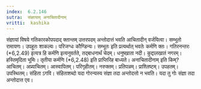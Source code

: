 ```yaml
---
index:  6.2.146
sutra:  संज्ञायाम् अनाचितादीनाम्
vritti:  kashika 
---
```


संज्ञायां विषये गतिकारकोपपदाद् क्तान्तम् उत्तरपदम् अन्तोदात्तं भवति आचितादीन् वर्जयित्वा। सम्भूतो रामायणः। उपहूतः शाकल्यः। परिजग्धः कौण्डिन्यः। सम्भूतः इति प्रत्यर्थात् भवतेः कर्मणि क्तः। गतिरनन्तरः (*6,2.49) इत्यत्र हि कर्मणि इत्यनुवर्तते, तद्बाधनार्थं चेदम्। धनुष्खाता नदी। कुद्दालखातं नगरम्। हस्तिमृदिता भूमिः। तृतीया कर्मणि (*6,2.48) इति प्राप्तिरिह बाध्यते। अनाचितादीनाम् इति किम्? आचितम्। अप्र्याचितम्। आस्वापितम्। परिगृहीतम्। नरुक्तम्। प्रतिपन्नम्। प्राश्लिष्टम्। उपहतम्। उपस्थितम्। संहिता ऽगवि। संहिताशब्दो यदा गोरन्यस्य संज्ञा तदा अन्तोदत्तो न भवति। यदा तु गोः संज्ञा तदा अन्तोदात्त एव।

